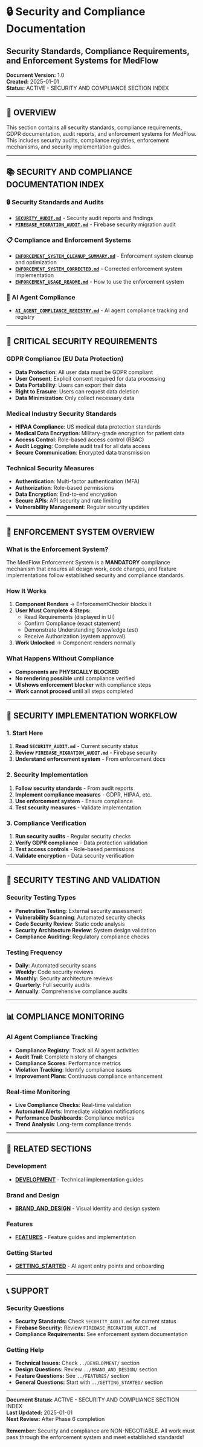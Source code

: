 # 🔒 Security and Compliance Documentation
## Security Standards, Compliance Requirements, and Enforcement Systems for MedFlow

**Document Version:** 1.0  
**Created:** 2025-01-01  
**Status:** ACTIVE - SECURITY AND COMPLIANCE SECTION INDEX

---

## 🎯 **OVERVIEW**

This section contains all security standards, compliance requirements, GDPR documentation, audit reports, and enforcement systems for MedFlow. This includes security audits, compliance registries, enforcement mechanisms, and security implementation guides.

---

## 📚 **SECURITY AND COMPLIANCE DOCUMENTATION INDEX**

### **🔒 Security Standards and Audits**
- **[`SECURITY_AUDIT.md`](SECURITY_AUDIT.md)** - Security audit reports and findings
- **[`FIREBASE_MIGRATION_AUDIT.md`](FIREBASE_MIGRATION_AUDIT.md)** - Firebase security migration audit

### **📋 Compliance and Enforcement Systems**
- **[`ENFORCEMENT_SYSTEM_CLEANUP_SUMMARY.md`](ENFORCEMENT_SYSTEM_CLEANUP_SUMMARY.md)** - Enforcement system cleanup and optimization
- **[`ENFORCEMENT_SYSTEM_CORRECTED.md`](ENFORCEMENT_SYSTEM_CORRECTED.md)** - Corrected enforcement system implementation
- **[`ENFORCEMENT_USAGE_README.md`](ENFORCEMENT_USAGE_README.md)** - How to use the enforcement system

### **🤖 AI Agent Compliance**
- **[`AI_AGENT_COMPLIANCE_REGISTRY.md`](AI_AGENT_COMPLIANCE_REGISTRY.md)** - AI agent compliance tracking and registry

---

## 🚨 **CRITICAL SECURITY REQUIREMENTS**

### **GDPR Compliance (EU Data Protection)**
- **Data Protection**: All user data must be GDPR compliant
- **User Consent**: Explicit consent required for data processing
- **Data Portability**: Users can export their data
- **Right to Erasure**: Users can request data deletion
- **Data Minimization**: Only collect necessary data

### **Medical Industry Security Standards**
- **HIPAA Compliance**: US medical data protection standards
- **Medical Data Encryption**: Military-grade encryption for patient data
- **Access Control**: Role-based access control (RBAC)
- **Audit Logging**: Complete audit trail for all data access
- **Secure Communication**: Encrypted data transmission

### **Technical Security Measures**
- **Authentication**: Multi-factor authentication (MFA)
- **Authorization**: Role-based permissions
- **Data Encryption**: End-to-end encryption
- **Secure APIs**: API security and rate limiting
- **Vulnerability Management**: Regular security updates

---

## 🔐 **ENFORCEMENT SYSTEM OVERVIEW**

### **What is the Enforcement System?**
The MedFlow Enforcement System is a **MANDATORY** compliance mechanism that ensures all design work, code changes, and feature implementations follow established security and compliance standards.

### **How It Works**
1. **Component Renders** → EnforcementChecker blocks it
2. **User Must Complete 4 Steps:**
   - Read Requirements (displayed in UI)
   - Confirm Compliance (exact statement)
   - Demonstrate Understanding (knowledge test)
   - Receive Authorization (system approval)
3. **Work Unlocked** → Component renders normally

### **What Happens Without Compliance**
- **Components are PHYSICALLY BLOCKED**
- **No rendering possible** until compliance verified
- **UI shows enforcement blocker** with compliance steps
- **Work cannot proceed** until all steps completed

---

## 🚀 **SECURITY IMPLEMENTATION WORKFLOW**

### **1. Start Here**
1. **Read `SECURITY_AUDIT.md`** - Current security status
2. **Review `FIREBASE_MIGRATION_AUDIT.md`** - Firebase security
3. **Understand enforcement system** - From enforcement docs

### **2. Security Implementation**
1. **Follow security standards** - From audit reports
2. **Implement compliance measures** - GDPR, HIPAA, etc.
3. **Use enforcement system** - Ensure compliance
4. **Test security measures** - Validate implementation

### **3. Compliance Verification**
1. **Run security audits** - Regular security checks
2. **Verify GDPR compliance** - Data protection validation
3. **Test access controls** - Role-based permissions
4. **Validate encryption** - Data security verification

---

## 🧪 **SECURITY TESTING AND VALIDATION**

### **Security Testing Types**
- **Penetration Testing**: External security assessment
- **Vulnerability Scanning**: Automated security checks
- **Code Security Review**: Static code analysis
- **Security Architecture Review**: System design validation
- **Compliance Auditing**: Regulatory compliance checks

### **Testing Frequency**
- **Daily**: Automated security scans
- **Weekly**: Code security reviews
- **Monthly**: Security architecture reviews
- **Quarterly**: Full security audits
- **Annually**: Comprehensive compliance audits

---

## 📊 **COMPLIANCE MONITORING**

### **AI Agent Compliance Tracking**
- **Compliance Registry**: Track all AI agent activities
- **Audit Trail**: Complete history of changes
- **Compliance Scores**: Performance metrics
- **Violation Tracking**: Identify compliance issues
- **Improvement Plans**: Continuous compliance enhancement

### **Real-time Monitoring**
- **Live Compliance Checks**: Real-time validation
- **Automated Alerts**: Immediate violation notifications
- **Performance Dashboards**: Compliance metrics
- **Trend Analysis**: Long-term compliance trends

---

## 🔗 **RELATED SECTIONS**

### **Development**
- **[DEVELOPMENT](../DEVELOPMENT/)** - Technical implementation guides

### **Brand and Design**
- **[BRAND_AND_DESIGN](../BRAND_AND_DESIGN/)** - Visual identity and design system

### **Features**
- **[FEATURES](../FEATURES/)** - Feature guides and implementation

### **Getting Started**
- **[GETTING_STARTED](../GETTING_STARTED/)** - AI agent entry points and onboarding

---

## 📞 **SUPPORT**

### **Security Questions**
- **Security Standards:** Check `SECURITY_AUDIT.md` for current status
- **Firebase Security:** Review `FIREBASE_MIGRATION_AUDIT.md`
- **Compliance Requirements:** See enforcement system documentation

### **Getting Help**
- **Technical Issues:** Check `../DEVELOPMENT/` section
- **Design Questions:** Review `../BRAND_AND_DESIGN/` section
- **Feature Questions:** See `../FEATURES/` section
- **General Questions:** Start with `../GETTING_STARTED/` section

---

**Document Status:** ACTIVE - SECURITY AND COMPLIANCE SECTION INDEX  
**Last Updated:** 2025-01-01  
**Next Review:** After Phase 6 completion

**Remember:** Security and compliance are NON-NEGOTIABLE. All work must pass through the enforcement system and meet established standards!



